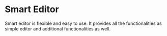 # Smart Editor

<p>
Smart editor is flexible and easy to use. It provides all the functionalities as simple editor and additional functionalities as well.
</p>
